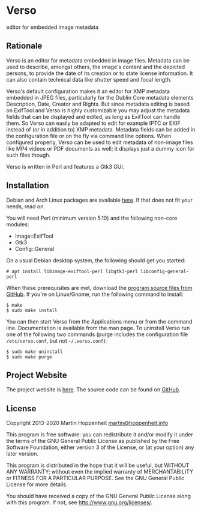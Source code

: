 # Verso

editor for embedded image metadata

## Rationale

Verso is an editor for metadata embedded in image files. Metadata can be used
to describe, amongst others, the image's content and the depicted persons, to
provide the date of its creation or to state license information. It can also
contain technical data like shutter speed and focal length.

Verso's default configuration makes it an editor for XMP metadata embedded in
JPEG files, particularly for the Dublin Core metadata elements Description,
Date, Creator and Rights. But since metadata editing is based on ExifTool and
Verso is highly customizable you may adjust the metadata fields that can be
displayed and edited, as long as ExifTool can handle them. So Verso can easily
be adapted to edit for example IPTC or EXIF instead of (or in addition to) XMP
metadata. Metadata fields can be added in the configuration file or on the fly
via command line options. When configured properly, Verso can be used to edit
metadata of non-image files like MP4 videos or PDF documents as well; it
displays just a dummy icon for such files though.

Verso is written in Perl and features a Gtk3 GUI.

## Installation

Debian and Arch Linux packages are available [here][Verso]. If that does not fit
your needs, read on.

You will need Perl (minimum version 5.10) and the following non-core modules:

  * Image::ExifTool
  * Gtk3
  * Config::General

On a usual Debian desktop system, the following should get you started:

    # apt install libimage-exiftool-perl libgtk3-perl libconfig-general-perl

When these prerequisites are met, download the [program source files from
GitHub][VersoGitHub]. If you're on Linux/Gnome, run the following command to
install:

    $ make
    $ sudo make install

You can then start Verso from the Applications menu or from the command line.
Documentation is available from the man page. To uninstall Verso run one of
the following two commands (purge includes the configuration file
`/etc/verso.conf`, but not `~/.verso.conf`):

    $ sudo make uninstall
    $ sudo make purge

## Project Website

The project website is [here][Verso]. The source code can be found on
[GitHub][VersoGitHub].

## License

Copyright 2013-2020 Martin Hoppenheit <martin@hoppenheit.info>

This program is free software: you can redistribute it and/or modify it under
the terms of the GNU General Public License as published by the Free Software
Foundation, either version 3 of the License, or (at your option) any later
version.

This program is distributed in the hope that it will be useful, but WITHOUT
ANY WARRANTY; without even the implied warranty of MERCHANTABILITY or FITNESS
FOR A PARTICULAR PURPOSE.  See the GNU General Public License for more
details.

You should have received a copy of the GNU General Public License along with
this program.  If not, see <http://www.gnu.org/licenses/>.

[Verso]: https://martin.hoppenheit.info/code/verso/
[VersoGitHub]: https://github.com/marhop/verso

